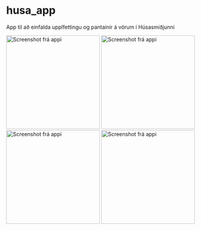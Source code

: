 # husa_app

App til að einfalda upplfettingu og pantainir á vörum í Húsasmiðjunni

<p float="left">
  <img src="https://files.gudmunduro.com/Screenshot_2020-01-15-13-59-09.png" alt="Screenshot frá appi" width="250" />
  <img src="https://files.gudmunduro.com/Screenshot_2020-01-15-14-15-50.png" alt="Screenshot frá appi" width="250" />
  <img src="https://files.gudmunduro.com/Screenshot_2020-01-15-14-15-37.png" alt="Screenshot frá appi" width="250" />
  <img src="https://files.gudmunduro.com/Screenshot_2020-01-15-14-15-28.png" alt="Screenshot frá appi" width="250" />
</p>
